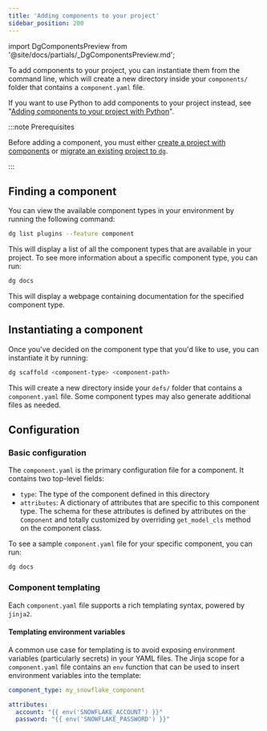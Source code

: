 ```yaml
---
title: 'Adding components to your project'
sidebar_position: 200
---
```


import DgComponentsPreview from '@site/docs/partials/\_DgComponentsPreview.md';

<DgComponentsPreview />

To add components to your project, you can instantiate them from the command line, which will create a new directory inside your `components/` folder that contains a `component.yaml` file.

If you want to use Python to add components to your project instead, see "[Adding components to your project with Python](/guides/labs/components/building-pipelines-with-components/adding-components-python)".

:::note Prerequisites

Before adding a component, you must either [create a project with components](/guides/labs/components/building-pipelines-with-components/creating-a-project-with-components) or [migrate an existing project to `dg`](/guides/labs/dg/incrementally-adopting-dg/migrating-project).

:::

## Finding a component

You can view the available component types in your environment by running the following command:

```bash
dg list plugins --feature component
```

This will display a list of all the component types that are available in your project. To see more information about a specific component type, you can run:

```bash
dg docs
```

This will display a webpage containing documentation for the specified component type.

## Instantiating a component

Once you've decided on the component type that you'd like to use, you can instantiate it by running:

```bash
dg scaffold <component-type> <component-path>
```

This will create a new directory inside your `defs/` folder that contains a `component.yaml` file. Some component types may also generate additional files as needed.

## Configuration

### Basic configuration

The `component.yaml` is the primary configuration file for a component. It contains two top-level fields:

- `type`: The type of the component defined in this directory
- `attributes`: A dictionary of attributes that are specific to this component type. The schema for these attributes is defined by attributes on the `Component`  and totally customized by overriding `get_model_cls` method on the component class.

To see a sample `component.yaml` file for your specific component, you can run:

```bash
dg docs
```

### Component templating

Each `component.yaml` file supports a rich templating syntax, powered by `jinja2`.

#### Templating environment variables

A common use case for templating is to avoid exposing environment variables (particularly secrets) in your YAML files. The Jinja scope for a `component.yaml` file contains an `env` function that can be used to insert environment variables into the template:

```yaml
component_type: my_snowflake_component

attributes:
  account: "{{ env('SNOWFLAKE_ACCOUNT') }}"
  password: "{{ env('SNOWFLAKE_PASSWORD') }}"
```
